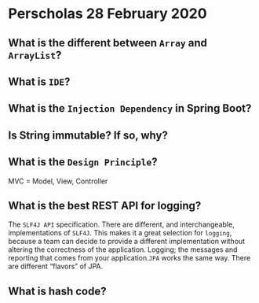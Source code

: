 # Perscholas 28 February 2020

## What is the different between `Array` and `ArrayList`?

## What is `IDE`?

## What is the `Injection Dependency` in Spring Boot?

## Is String immutable? If so, why?


## What is the `Design Principle`?

MVC = Model, View, Controller

## What is the best REST API for logging?

The `SLF4J API` specification. There are different, and interchangeable, implementations of `SLF4J`. This makes it a great selection for `logging`, because a team can decide to provide a different implementation without altering the correctness of the application. Logging; the messages and reporting that comes from your application.`JPA` works the same way. There are different “flavors” of JPA.

## What is hash code?
